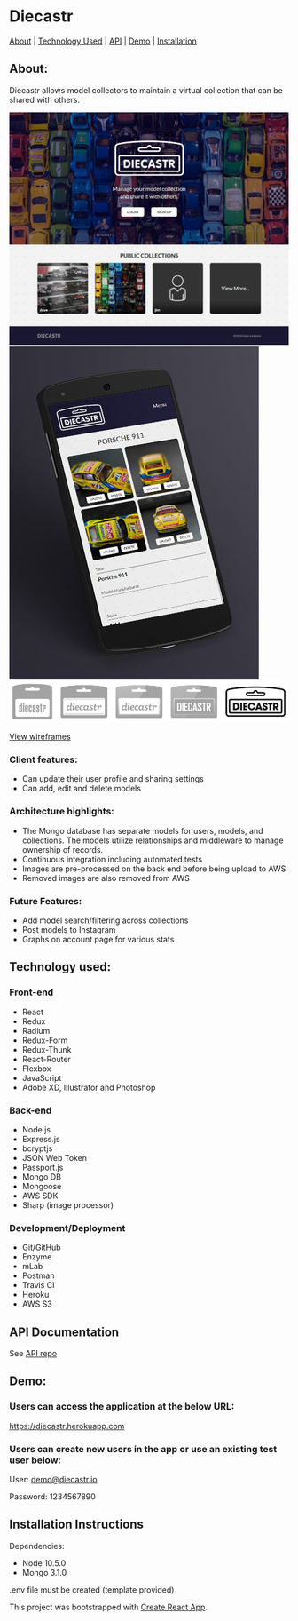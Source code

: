 # Diecastr

[About](#about) | [Technology Used](#tech) | [API](#api) | [Demo](#demo) | [Installation](#install)


## <a name="about"></a>About:
Diecastr allows model collectors to maintain a virtual collection that can be shared with others.

!["Desktop"](public/images/diecastr-desktop.jpg "Desktop")
!["Mobile"](public/images/diecastr-mobile.jpg "Mobile")
!["Mobile"](public/images/diecastr-logos.jpg "Mobile")

[View wireframes](https://drive.google.com/drive/folders/1t0UjjcRokJ6lbdjfXwul8u0Ksen8lZSD?usp=sharing)

### Client features:
* Can update their user profile and sharing settings
* Can add, edit and delete models

### Architecture highlights:
* The Mongo database has separate models for users, models, and collections. The models utilize relationships and middleware to manage ownership of records.
* Continuous integration including automated tests
* Images are pre-processed on the back end before being upload to AWS
* Removed images are also removed from AWS

### Future Features:
* Add model search/filtering across collections
* Post models to Instagram
* Graphs on account page for various stats

## <a name="tech"></a>Technology used:

### Front-end
* React
* Redux
* Radium
* Redux-Form
* Redux-Thunk
* React-Router
* Flexbox
* JavaScript
* Adobe XD, Illustrator and Photoshop

### Back-end
* Node.js
* Express.js
* bcryptjs
* JSON Web Token
* Passport.js
* Mongo DB
* Mongoose
* AWS SDK
* Sharp (image processor)

### Development/Deployment
* Git/GitHub
* Enzyme
* mLab
* Postman
* Travis CI
* Heroku
* AWS S3

## <a name="install"></a>API Documentation
See [API repo](https://github.com/davelarimore/diecastr-api)

## <a name="demo"></a>Demo:
### Users can access the application at the below URL:
https://diecastr.herokuapp.com

### Users can create new users in the app or use an existing test user below:

User: demo@diecastr.io

Password: 1234567890

## <a name="install"></a>Installation Instructions
Dependencies:
* Node 10.5.0
* Mongo 3.1.0

.env file must be created (template provided)

This project was bootstrapped with [Create React App](https://github.com/facebookincubator/create-react-app).
